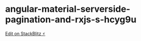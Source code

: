 # angular-material-serverside-pagination-and-rxjs-s-hcyg9u

[Edit on StackBlitz ⚡️](https://stackblitz.com/edit/angular-material-serverside-pagination-and-rxjs-s-hcyg9u)